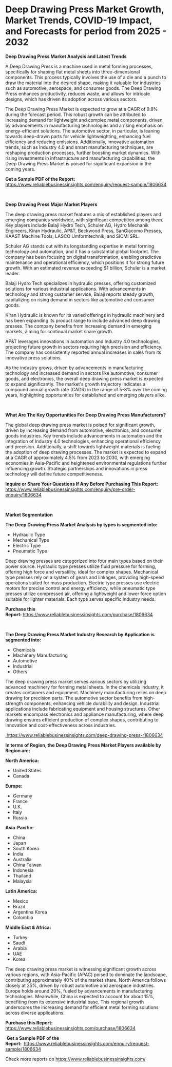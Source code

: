 <p><h1>Deep Drawing Press Market Growth, Market Trends, COVID-19 Impact, and Forecasts for period from 2025 - 2032</h1></p><p><strong>Deep Drawing Press Market Analysis and Latest Trends</strong></p>
<p><p>A Deep Drawing Press is a machine used in metal forming processes, specifically for shaping flat metal sheets into three-dimensional components. This process typically involves the use of a die and a punch to draw the material into the desired shape, making it valuable for industries such as automotive, aerospace, and consumer goods. The Deep Drawing Press enhances productivity, reduces waste, and allows for intricate designs, which has driven its adoption across various sectors.</p><p>The Deep Drawing Press Market is expected to grow at a CAGR of 9.8% during the forecast period. This robust growth can be attributed to increasing demand for lightweight and complex metal components, driven by advancements in manufacturing technologies and a rising emphasis on energy-efficient solutions. The automotive sector, in particular, is leaning towards deep-drawn parts for vehicle lightweighting, enhancing fuel efficiency and reducing emissions. Additionally, innovative automation trends, such as Industry 4.0 and smart manufacturing techniques, are reshaping production processes, further boosting market dynamics. With rising investments in infrastructure and manufacturing capabilities, the Deep Drawing Press Market is poised for significant expansion in the coming years.</p></p>
<p><strong>Get a Sample PDF of the Report:&nbsp;</strong> <a href="https://www.reliablebusinessinsights.com/enquiry/request-sample/1806634?utm_campaign=2142&utm_medium=2&utm_source=Github&utm_content=ia&utm_term=22022025&utm_id=deep-drawing-press">https://www.reliablebusinessinsights.com/enquiry/request-sample/1806634</a></p>
<p>&nbsp;</p>
<p><strong>Deep Drawing Press Major Market Players</strong></p>
<p><p>The deep drawing press market features a mix of established players and emerging companies worldwide, with significant competition among them. Key players include Balaji Hydro Tech, Schuler AG, Hydro Mechanik Engineers, Kiran Hydraulic, AP&T, Beckwood Press, SanGiacomo Presses, KAAST Machine Tools, LASCO Umformtechnik, and SICMI SRL.</p><p>Schuler AG stands out with its longstanding expertise in metal forming technology and automation, and it has a substantial global footprint. The company has been focusing on digital transformation, enabling predictive maintenance and operational efficiency, which positions it for strong future growth. With an estimated revenue exceeding $1 billion, Schuler is a market leader.</p><p>Balaji Hydro Tech specializes in hydraulic presses, offering customized solutions for various industrial applications. With advancements in technology and strong customer service, Balaji reports steady growth, capitalizing on rising demand in sectors like automotive and consumer goods.</p><p>Kiran Hydraulic is known for its varied offerings in hydraulic machinery and has been expanding its product range to include advanced deep drawing presses. The company benefits from increasing demand in emerging markets, aiming for continual market share growth.</p><p>AP&T leverages innovations in automation and Industry 4.0 technologies, projecting future growth in sectors requiring high precision and efficiency. The company has consistently reported annual increases in sales from its innovative press solutions.</p><p>As the industry grows, driven by advancements in manufacturing technology and increased demand in sectors like automotive, consumer goods, and electronics, the overall deep drawing press market is expected to expand significantly. The market's growth trajectory indicates a compound annual growth rate (CAGR) in the range of 5-8% over the coming years, highlighting opportunities for established and emerging players alike.</p></p>
<p>&nbsp;</p>
<p><strong>What Are The Key Opportunities For Deep Drawing Press Manufacturers?</strong></p>
<p><p>The global deep drawing press market is poised for significant growth, driven by increasing demand from automotive, electronics, and consumer goods industries. Key trends include advancements in automation and the integration of Industry 4.0 technologies, enhancing operational efficiency and precision. Additionally, a shift towards lightweight materials is fueling the adoption of deep drawing processes. The market is expected to expand at a CAGR of approximately 4.5% from 2023 to 2030, with emerging economies in Asia-Pacific and heightened environmental regulations further influencing growth. Strategic partnerships and innovations in press technology will define future competitiveness.</p></p>
<p><strong>Inquire or Share Your Questions If Any Before Purchasing This Report:</strong> <a href="https://www.reliablebusinessinsights.com/enquiry/pre-order-enquiry/1806634?utm_campaign=2142&utm_medium=2&utm_source=Github&utm_content=ia&utm_term=22022025&utm_id=deep-drawing-press">https://www.reliablebusinessinsights.com/enquiry/pre-order-enquiry/1806634</a></p>
<p>&nbsp;</p>
<p><strong>Market Segmentation</strong></p>
<p><strong>The Deep Drawing Press Market Analysis by types is segmented into:</strong></p>
<p><ul><li>Hydraulic Type</li><li>Mechanical Type</li><li>Electric Type</li><li>Pneumatic Type</li></ul></p>
<p><p>Deep drawing presses are categorized into four main types based on their power source. Hydraulic type presses utilize fluid pressure for forming, offering high force and versatility, ideal for complex shapes. Mechanical type presses rely on a system of gears and linkages, providing high-speed operations suited for mass production. Electric type presses use electric motors for precise control and energy efficiency, while pneumatic type presses utilize compressed air, offering a lightweight and lower force option suitable for lighter materials. Each type serves specific industry needs.</p></p>
<p><strong>Purchase this Report:&nbsp;</strong><a href="https://www.reliablebusinessinsights.com/purchase/1806634?utm_campaign=2142&utm_medium=2&utm_source=Github&utm_content=ia&utm_term=22022025&utm_id=deep-drawing-press">https://www.reliablebusinessinsights.com/purchase/1806634</a></p>
<p>&nbsp;</p>
<p><strong>The Deep Drawing Press Market Industry Research by Application is segmented into:</strong></p>
<p><ul><li>Chemicals</li><li>Machinery Manufacturing</li><li>Automotive</li><li>Industrial</li><li>Others</li></ul></p>
<p><p>The deep drawing press market serves various sectors by utilizing advanced machinery for forming metal sheets. In the chemicals industry, it creates containers and equipment. Machinery manufacturing relies on deep drawing for precision parts. The automotive sector benefits from high-strength components, enhancing vehicle durability and design. Industrial applications include fabricating equipment and housing structures. Other markets encompass electronics and appliance manufacturing, where deep drawing ensures efficient production of complex shapes, contributing to innovation and cost-effectiveness across industries.</p></p>
<p><a href="https://www.reliablebusinessinsights.com/deep-drawing-press-r1806634?utm_campaign=2142&utm_medium=2&utm_source=Github&utm_content=ia&utm_term=22022025&utm_id=deep-drawing-press">&nbsp;https://www.reliablebusinessinsights.com/deep-drawing-press-r1806634</a></p>
<p><strong>In terms of Region, the Deep Drawing Press Market Players available by Region are:</strong></p>
<p>
    <p> <strong> North America: </strong>
        <ul>
            <li>United States</li>
            <li>Canada</li>
        </ul>
        </p> 
    <p> <strong> Europe: </strong>
        <ul>
            <li>Germany</li>
            <li>France</li>
            <li>U.K.</li>
            <li>Italy</li>
            <li>Russia</li>
        </ul>
        </p> 
    <p> <strong> Asia-Pacific: </strong>
        <ul>
            <li>China</li>
            <li>Japan</li>
            <li>South Korea</li>
            <li>India</li>
            <li>Australia</li>
            <li>China Taiwan</li>
            <li>Indonesia</li>
            <li>Thailand</li>
            <li>Malaysia</li>
        </ul>
        </p> 
    <p> <strong> Latin America: </strong>
        <ul>
            <li>Mexico</li>
            <li>Brazil</li>
            <li>Argentina Korea</li>
            <li>Colombia</li>
        </ul>
        </p> 
    <p> <strong> Middle East & Africa: </strong>
        <ul>
            <li>Turkey</li>
            <li>Saudi</li>
            <li>Arabia</li>
            <li>UAE</li>
            <li>Korea</li>
        </ul>
    </p>
    </p>
<p><p>The deep drawing press market is witnessing significant growth across various regions, with Asia-Pacific (APAC) poised to dominate the landscape, contributing approximately 40% of the market share. North America follows closely at 25%, driven by robust automotive and aerospace industries. Europe holds around 20%, fueled by advancements in manufacturing technologies. Meanwhile, China is expected to account for about 15%, benefiting from its extensive industrial base. This regional growth underscores the increasing demand for efficient metal forming solutions across diverse applications.</p></p>
<p><strong>Purchase this Report: </strong><a href="https://www.reliablebusinessinsights.com/purchase/1806634?utm_campaign=2142&utm_medium=2&utm_source=Github&utm_content=ia&utm_term=22022025&utm_id=deep-drawing-press">https://www.reliablebusinessinsights.com/purchase/1806634</a></p>
<p>&nbsp;<strong>Get a Sample PDF of the Report:&nbsp;&nbsp;</strong><a href="https://www.reliablebusinessinsights.com/enquiry/request-sample/1806634?utm_campaign=2142&utm_medium=2&utm_source=Github&utm_content=ia&utm_term=22022025&utm_id=deep-drawing-press">https://www.reliablebusinessinsights.com/enquiry/request-sample/1806634</a></p>
<p><strong></strong></p>
<p>Check more reports on <a href="https://www.reliablebusinessinsights.com/?utm_campaign=2142&utm_medium=2&utm_source=Github&utm_content=ia&utm_term=22022025&utm_id=deep-drawing-press">https://www.reliablebusinessinsights.com/</a></p>